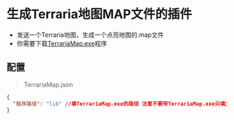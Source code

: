 # 生成Terraria地图MAP文件的插件
- 发送一个Terraria地图，生成一个点亮地图的.map文件
- 你需要下载[TerrariaMap.exe](https://github.com/Controllerdestiny/TerrariaMap)程序

## 配置
> TerrariaMap.json
```json
{
  "程序路径": "lib" //填TerrariaMap.exe的路径 注意不要带TerrariaMap.exe只填文件夹路径
}
```
